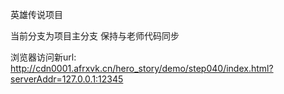 英雄传说项目

当前分支为项目主分支
保持与老师代码同步

浏览器访问新url:
http://cdn0001.afrxvk.cn/hero_story/demo/step040/index.html?serverAddr=127.0.0.1:12345